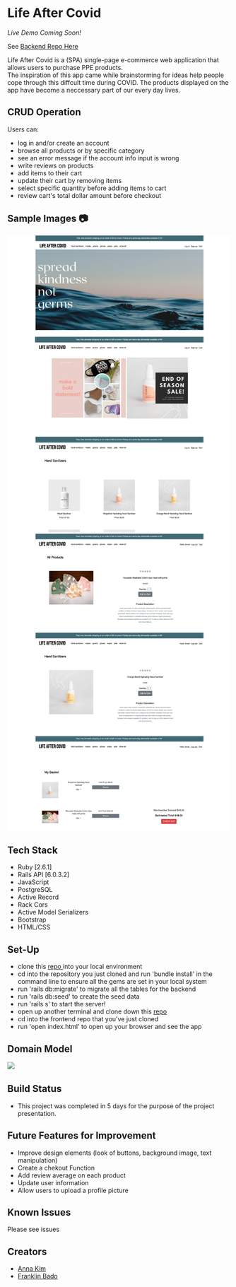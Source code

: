 # Life After Covid
*Live Demo Coming Soon!*

See <a href = "https://github.com/iannakim/Life-After-Covid-backend"> Backend Repo Here</a>

Life After Covid is a (SPA) single-page e-commerce web application that allows users to purchase PPE products. <br>
The inspiration of this app came while brainstorming for ideas help people cope through this diffcult time during COVID. The products displayed on the app have become a neccessary part of our every day lives.

## CRUD Operation
  Users can:
   * log in and/or create an account
   * browse all products or by specific category
   * see an error message if the account info input is wrong
   * write reviews on products
   * add items to their cart 
   * update their cart by removing items 
   * select specific quantity before adding items to cart
   * review cart's total dollar amount before checkout

## Sample Images 📷

<img src='FRONTEND/image/screenshot1.png'> </img>
<img src='FRONTEND/image/screenshot2.png'> </img>

## Tech Stack
   * Ruby [2.6.1]
   * Rails API [6.0.3.2]
   * JavaScript
   * PostgreSQL
   * Active Record
   * Rack Cors
   * Active Model Serializers
   * Bootstrap
   * HTML/CSS

 ## Set-Up 
   * clone this <a href = "https://github.com/iannakim/Life-After-Covid-backend"> repo </a> into your local environment
   * cd into the repository you just cloned and run 'bundle install' in the command line to ensure all the gems are set in your local system 
   * run 'rails db:migrate' to migrate all the tables for the backend 
   * run 'rails db:seed' to create the seed data
   * run 'rails s' to start the server!
   * open up another terminal and clone down this <a href = "https://github.com/iannakim/Mod-3-Project"> repo </a>
   * cd into the frontend repo that you've just cloned
   * run 'open index.html' to open up your browser and see the app
 
## Domain Model
<img src='FRONTEND/image/ERD.png'> </img>

## Build Status
* This project was completed in 5 days for the purpose of the project presentation.

## Future Features for Improvement
   * Improve design elements (look of buttons, background image, text manipulation)
   * Create a chekout Function
   * Add review average on each product
   * Update user information
   * Allow users to upload a profile picture
   
## Known Issues
Please see issues
 
## Creators
 * [Anna Kim](https://github.com/iannakim)
 * [Franklin Bado](https://github.com/fbado66)
 

